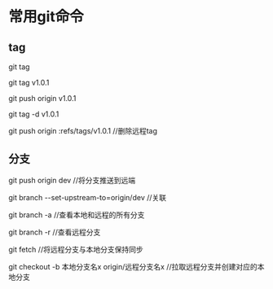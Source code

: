 # 常用git命令


## tag
git tag 

git tag v1.0.1

git push origin v1.0.1

git tag -d v1.0.1

git push origin :refs/tags/v1.0.1  //删除远程tag

## 分支
git push origin dev  //将分支推送到远端

git branch --set-upstream-to=origin/dev  //关联

git branch -a //查看本地和远程的所有分支

git branch -r //查看远程分支

git fetch //将远程分支与本地分支保持同步

git checkout -b 本地分支名x origin/远程分支名x  //拉取远程分支并创建对应的本地分支